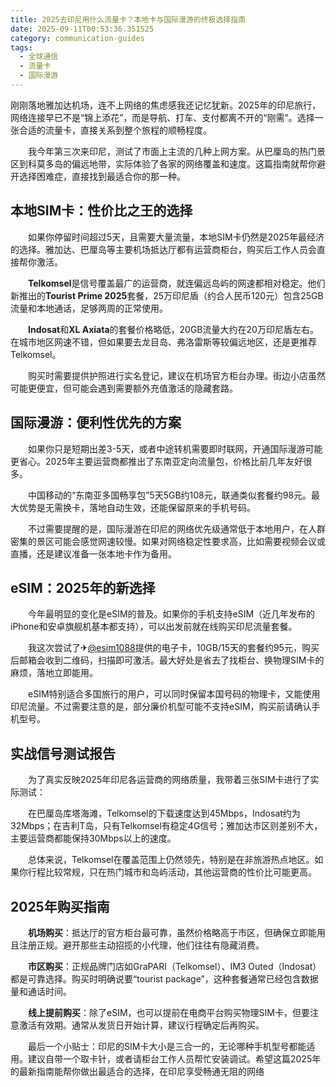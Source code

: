 ```yaml
---
title: 2025去印尼用什么流量卡？本地卡与国际漫游的终极选择指南
date: 2025-09-11T00:53:36.351525
category: communication-guides
tags:
  - 全球通信
  - 流量卡
  - 国际漫游
---
```


刚刚落地雅加达机场，连不上网络的焦虑感我还记忆犹新。2025年的印尼旅行，网络连接早已不是“锦上添花”，而是导航、打车、支付都离不开的“刚需”。选择一张合适的流量卡，直接关系到整个旅程的顺畅程度。

　　我今年第三次来印尼，测试了市面上主流的几种上网方案。从巴厘岛的热门景区到科莫多岛的偏远地带，实际体验了各家的网络覆盖和速度。这篇指南就帮你避开选择困难症，直接找到最适合你的那一种。

## 本地SIM卡：性价比之王的选择

　　如果你停留时间超过5天，且需要大量流量，本地SIM卡仍然是2025年最经济的选择。雅加达、巴厘岛等主要机场抵达厅都有运营商柜台，购买后工作人员会直接帮你激活。

　　**Telkomsel**是信号覆盖最广的运营商，就连偏远岛屿的网速都相对稳定。他们新推出的**Tourist Prime 2025**套餐，25万印尼盾（约合人民币120元）包含25GB流量和本地通话，足够两周的正常使用。

　　**Indosat**和**XL Axiata**的套餐价格略低，20GB流量大约在20万印尼盾左右。在城市地区网速不错，但如果要去龙目岛、弗洛雷斯等较偏远地区，还是更推荐Telkomsel。

　　购买时需要提供护照进行实名登记，建议在机场官方柜台办理。街边小店虽然可能更便宜，但可能会遇到需要额外充值激活的隐藏套路。

## 国际漫游：便利性优先的方案

　　如果你只是短期出差3-5天，或者中途转机需要即时联网，开通国际漫游可能更省心。2025年主要运营商都推出了东南亚定向流量包，价格比前几年友好很多。

　　中国移动的“东南亚多国畅享包”5天5GB约108元，联通类似套餐约98元。最大优势是无需换卡，落地自动生效，还能保留原来的手机号码。

　　不过需要提醒的是，国际漫游在印尼的网络优先级通常低于本地用户，在人群密集的景区可能会感觉网速较慢。如果对网络稳定性要求高，比如需要视频会议或直播，还是建议准备一张本地卡作为备用。

## eSIM：2025年的新选择

　　今年最明显的变化是eSIM的普及。如果你的手机支持eSIM（近几年发布的iPhone和安卓旗舰机基本都支持），可以出发前就在线购买印尼流量套餐。

　　我这次尝试了✈[@esim1088](https://t.me/s/esim1088)提供的电子卡，10GB/15天的套餐约95元，购买后邮箱会收到二维码，扫描即可激活。最大好处是省去了找柜台、换物理SIM卡的麻烦，落地立即能用。

　　eSIM特别适合多国旅行的用户，可以同时保留本国号码的物理卡，又能使用印尼流量。不过需要注意的是，部分廉价机型可能不支持eSIM，购买前请确认手机型号。

## 实战信号测试报告

　　为了真实反映2025年印尼各运营商的网络质量，我带着三张SIM卡进行了实际测试：

　　在巴厘岛库塔海滩，Telkomsel的下载速度达到45Mbps，Indosat约为32Mbps；在吉利T岛，只有Telkomsel有稳定4G信号；雅加达市区则差别不大，主要运营商都能保持30Mbps以上的速度。

　　总体来说，Telkomsel在覆盖范围上仍然领先，特别是在非旅游热点地区。如果你行程比较常规，只在热门城市和岛屿活动，其他运营商的性价比可能更高。

## 2025年购买指南

　　**机场购买**：抵达厅的官方柜台最可靠，虽然价格略高于市区，但确保立即能用且注册正规。避开那些主动招揽的小代理，他们往往有隐藏消费。

　　**市区购买**：正规品牌门店如GraPARI（Telkomsel）、IM3 Outed（Indosat）都是可靠选择。购买时明确说要“tourist package”，这种套餐通常已经包含数据量和通话时间。

　　**线上提前购买**：除了eSIM，也可以提前在电商平台购买物理SIM卡，但要注意激活有效期。通常从发货日开始计算，建议行程确定后再购买。

　　最后一个小贴士：印尼的SIM卡大小是三合一的，无论哪种手机型号都能适用。建议自带一个取卡针，或者请柜台工作人员帮忙安装调试。希望这篇2025年的最新指南能帮你做出最适合的选择，在印尼享受畅通无阻的网络